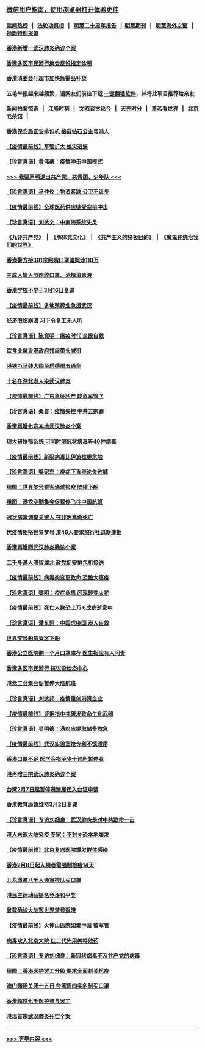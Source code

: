 ### [微信用户指南，使用浏览器打开体验更佳](https://github.com/gfw-breaker/banned-news1/blob/master/indexes/wechat-guide.md?t=0)
#### [禁闻热榜](热点新闻.md?t=0)  &nbsp;&nbsp;|&nbsp;&nbsp; [法轮功真相](https://github.com/gfw-breaker/truth/blob/master/README.md?t=0) &nbsp;&nbsp;|&nbsp;&nbsp; [明慧二十周年报告](https://github.com/gfw-breaker/mh-reports/blob/master/README.md?t=0) &nbsp;&nbsp;|&nbsp;&nbsp;[明慧期刊](https://github.com/gfw-breaker/mh-qikan) &nbsp;&nbsp;|&nbsp;&nbsp; [明慧海外之窗](https://github.com/gfw-breaker/mh-news/blob/master/README.md?t=0) &nbsp;&nbsp;|&nbsp;&nbsp; [神韵特别报道](https://github.com/gfw-breaker/mh-news/blob/master/shenyun.md?t=0)
#### [香港新增一武汉肺炎确诊个案](../pages/nsc415/n11874044.md?t=02172133) 
#### [香港多区市民游行集会反设指定诊所](../pages/nsc415/n11874017.md?t=02172133) 
#### [香港消委会吁超市加快急需品补货](../pages/nsc415/n11874003.md?t=02172133) 
#### 五毛举报越来越频繁，请网友们前往下载 [一键翻墙软件](https://github.com/gfw-breaker/ssr-accounts)，并将此项目推荐给亲友
#### [新闻拍案惊奇](https://github.com/gfw-breaker/banned-news1/blob/master/pages/link4.md) &nbsp;&nbsp;|&nbsp;&nbsp; [江峰时刻](https://github.com/gfw-breaker/banned-news1/blob/master/pages/link4.md) &nbsp;&nbsp;|&nbsp;&nbsp; [文昭谈古论今](https://github.com/gfw-breaker/banned-news1/blob/master/pages/link4.md) &nbsp;&nbsp;|&nbsp;&nbsp; [天亮时分](https://github.com/gfw-breaker/banned-news1/blob/master/pages/link4.md) &nbsp;&nbsp;|&nbsp;&nbsp; [萧茗看世界](https://github.com/gfw-breaker/banned-news1/blob/master/pages/link4.md) &nbsp;&nbsp;|&nbsp;&nbsp; [北京老茶馆](https://github.com/gfw-breaker/banned-news1/blob/master/pages/link4.md) &nbsp;&nbsp;|&nbsp;&nbsp; 
#### [香港保安局正安排包机 接载钻石公主号港人](../pages/nsc415/n11873932.md?t=02172133) 
#### [【疫情最前线】军管扩大 蝗灾进逼](../pages/nsc415/n11873780.md?t=02172133) 
#### [【珍言真语】黄伟豪：疫情冲击中国模式](../pages/nsc415/n11873482.md?t=02172133) 
#### [>>> 我要声明退出共产党、共青团、少年队 <<<](https://github.com/begood0513/goodnews/blob/master/quit/letter.md) 
#### [【珍言真语】马仲仪：物资紧缺 公卫不让步](../pages/nsc415/n11872315.md?t=02172133) 
#### [【疫情最前线】全球医药供应链受空前冲击](../pages/nsc415/n11869614.md?t=02172133) 
#### [【珍言真语】刘达文：中南海系统失灵](../pages/nsc415/n11869465.md?t=02172133) 
#### [《九评共产党》](https://github.com/begood0513/9ping.md/blob/master/README.md) &nbsp;|&nbsp; [《解体党文化》](../../../../jtdwh.md/blob/master/README.md)  &nbsp;|&nbsp; [《共产主义的终极目的》](../../../../gczydzjmd.md/blob/master/README.md) &nbsp;|&nbsp; [《魔鬼在统治我们的世界》](../../../../mgztzwmdsj.md/blob/master/README.md) 
#### [香港警方接301宗网购口罩骗案涉110万](../pages/nsc415/n11867572.md?t=02172133) 
#### [三成人情人节想收口罩、酒精消毒液](../pages/nsc415/n11867523.md?t=02172133) 
#### [香港学校不早于3月16日复课](../pages/nsc415/n11867498.md?t=02172133) 
#### [【疫情最前线】多地殡葬业急援武汉](../pages/nsc415/n11866914.md?t=02172133) 
#### [经济濒临崩溃 习下令复工无人听](../pages/nsc415/n11867269.md?t=02172133) 
#### [【珍言真语】陈竟明：瘟疫时代 全民自救](../pages/nsc415/n11866765.md?t=02172133) 
#### [饮食业冀香港政府领展带头减租](../pages/nsc415/n11864876.md?t=02172133) 
#### [港铁屯马线大围至启德周五通车](../pages/nsc415/n11864842.md?t=02172133) 
#### [十名在湖北港人染武汉肺炎](../pages/nsc415/n11864807.md?t=02172133) 
#### [【疫情最前线】广东急征私产 趁危军管？](../pages/nsc415/n11864205.md?t=02172133) 
#### [【珍言真语】桑普：疫情失控 中共五宗罪](../pages/nsc415/n11864157.md?t=02172133) 
#### [香港再增七宗本地武汉肺炎个案](../pages/nsc415/n11862405.md?t=02172133) 
#### [理大研快筛系统 可同时测冠状病毒等40种病毒](../pages/nsc415/n11862376.md?t=02172133) 
#### [【疫情最前线】新冠病毒比伊波拉更危险](../pages/nsc415/n11862199.md?t=02172133) 
#### [【珍言真语】梁家杰：疫症下香港沦失败城](../pages/nsc415/n11861588.md?t=02172133) 
#### [组图：世界梦号乘客通过检疫 陆续下船](../pages/nsc415/n11858302.md?t=02172133) 
#### [组图：港龙空勤集会促暂停飞往中国航班](../pages/nsc415/n11858190.md?t=02172133) 
#### [冠状病毒调查关键人 在非洲离奇死亡](../pages/nsc415/n11859798.md?t=02172133) 
#### [忧疫情拒搭世界梦号 港46人要求旅行社退款遭拒](../pages/nsc415/n11859849.md?t=02172133) 
#### [香港再增两武汉肺炎确诊个案](../pages/nsc415/n11859833.md?t=02172133) 
#### [二千多港人滞留湖北 政党促安排包机接送](../pages/nsc415/n11859831.md?t=02172133) 
#### [【疫情最前线】病毒突变更致命 恐酿大瘟疫](../pages/nsc415/n11859604.md?t=02172133) 
#### [【珍言真语】黎明：疫症危机 闪现转变火花](../pages/nsc415/n11859199.md?t=02172133) 
#### [【疫情最前线】死亡人数恐上万 6成病逝家中](../pages/nsc415/n11856687.md?t=02172133) 
#### [【珍言真语】潘东凯：中国成疫国 港人自救](../pages/nsc415/n11856962.md?t=02172133) 
#### [世界梦号船员乘客下船](../pages/nsc415/n11856883.md?t=02172133) 
#### [香港公立医院剩一个月口罩库存 医生指应有人问责](../pages/nsc415/n11856875.md?t=02172133) 
#### [香港多区市民游行 抗议设检疫中心](../pages/nsc415/n11856866.md?t=02172133) 
#### [港龙工会集会促暂停大陆航班](../pages/nsc415/n11856840.md?t=02172133) 
#### [【珍言真语】刘达邦：疫情重创港资企业](../pages/nsc415/n11854274.md?t=02172133) 
#### [【疫情最前线】证据指中共研发致命生化武器](../pages/nsc415/n11853087.md?t=02172133) 
#### [【珍言真语】吴明德：港府应提取储备救急](../pages/nsc415/n11852734.md?t=02172133) 
#### [【疫情最前线】武汉实验室抢专利不慎泄密](../pages/nsc415/n11850310.md?t=02172133) 
#### [香港口罩不足 医学会指至少十诊所暂停业](../pages/nsc415/n11850301.md?t=02172133) 
#### [港再增三宗武汉肺炎确诊个案](../pages/nsc415/n11850328.md?t=02172133) 
#### [台湾2月7日起暂停港澳居民入台证申请](../pages/nsc415/n11850304.md?t=02172133) 
#### [香港教育局暂维持3月2日复课](../pages/nsc415/n11850260.md?t=02172133) 
#### [【珍言真语】专访刘细良：武汉肺炎是对中共致命一击](../pages/nsc415/n11849934.md?t=02172133) 
#### [港人未返大陆染疫 专家：不封关恐本地爆发](../pages/nsc415/n11848021.md?t=02172133) 
#### [【疫情最前线】北京复兴医院爆发群体感染](../pages/nsc415/n11847626.md?t=02172133) 
#### [香港2月8日起入境者需强制检疫14天](../pages/nsc415/n11847658.md?t=02172133) 
#### [九龙湾逾八千人通宵排队买口罩](../pages/nsc415/n11847647.md?t=02172133) 
#### [港民主运动获提名竞逐和平奖](../pages/nsc415/n11847633.md?t=02172133) 
#### [曾载确诊大陆客世界梦号返港](../pages/nsc415/n11847608.md?t=02172133) 
#### [【疫情最前线】火神山医院如集中营 被军管](../pages/nsc415/n11847524.md?t=02172133) 
#### [病毒攻入北京大院 红二代先用美特效药](../pages/nsc415/n11847427.md?t=02172133) 
#### [【珍言真语】专访刘细良：新冠状病毒不及共产党的病毒](../pages/nsc415/n11847164.md?t=02172133) 
#### [组图：香港医护罢工升级 要求全面封关抗疫](../pages/nsc415/n11844107.md?t=02172133) 
#### [澳门赌场关闭十五日 台湾周四实名制买口罩](../pages/nsc415/n11845083.md?t=02172133) 
#### [香港超过七千医护参与罢工](../pages/nsc415/n11845051.md?t=02172133) 
#### [港现首宗武汉肺炎死亡个案](../pages/nsc415/n11844998.md?t=02172133) 

----
#### [ >>> 更早内容 <<< ](../indexes/nsc415-earlier.md)
